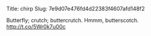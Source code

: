 Title: chirp
Slug: 7e9d07e476fd4d22383f4607afd148f2

Butterfly; crutch; buttercrutch. Hmmm, butterscotch. <a href="http://t.co/5Wr0k7u00c">http://t.co/5Wr0k7u00c</a>
